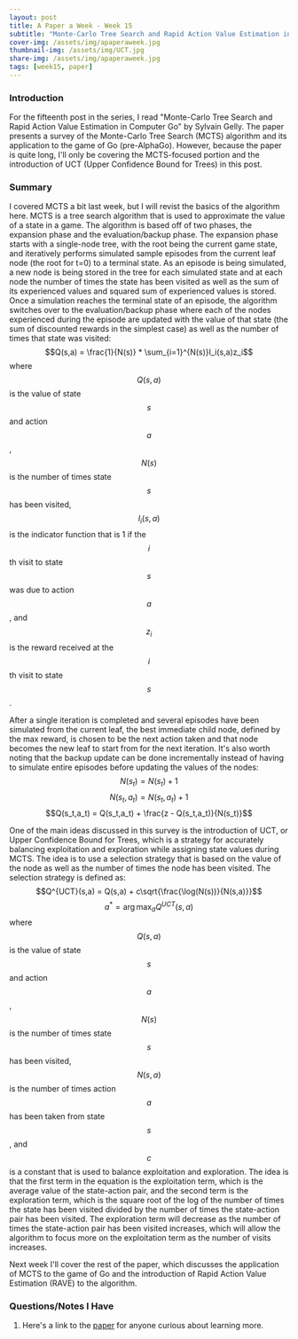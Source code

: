 ```yaml
---
layout: post
title: A Paper a Week - Week 15
subtitle: "Monte-Carlo Tree Search and Rapid Action Value Estimation in Computer Go"
cover-img: /assets/img/apaperaweek.jpg
thumbnail-img: /assets/img/UCT.jpg
share-img: /assets/img/apaperaweek.jpg
tags: [week15, paper]
---
```


### Introduction
For the fifteenth post in the series, I read "Monte-Carlo Tree Search and Rapid Action Value Estimation in Computer Go" by Sylvain Gelly. The paper presents a survey of the Monte-Carlo Tree Search (MCTS) algorithm and its application to the game of Go (pre-AlphaGo). However, because the paper is quite long, I'll only be covering the MCTS-focused portion and the introduction of UCT (Upper Confidence Bound for Trees) in this post.


### Summary
I covered MCTS a bit last week, but I will revist the basics of the algorithm here. MCTS is a tree search algorithm that is used to approximate the value of a state in a game. The algorithm is based off of two phases, the expansion phase and the evaluation/backup phase. The expansion phase starts with a single-node tree, with the root being the current game state, and iteratively performs simulated sample episodes from the current leaf node (the root for t=0) to a terminal state. As an episode is being simulated, a new node is being stored in the tree for each simulated state and at each node the number of times the state has been visited as well as the sum of its experienced values and squared sum of experienced values is stored. Once a simulation reaches the terminal state of an episode, the algorithm switches over to the evaluation/backup phase where each of the nodes experienced during the episode are updated with the value of that state (the sum of discounted rewards in the simplest case) as well as the number of times that state was visited:
$$Q(s,a) = \frac{1}{N(s)} * \sum_{i=1}^{N(s)}I_i(s,a)z_i$$
where $$Q(s,a)$$ is the value of state $$s$$ and action $$a$$, $$N(s)$$ is the number of times state $$s$$ has been visited, $$I_i(s,a)$$ is the indicator function that is 1 if the $$i$$th visit to state $$s$$ was due to action $$a$$, and $$z_i$$ is the reward received at the $$i$$th visit to state $$s$$.

After a single iteration is completed and several episodes have been simulated from the current leaf, the best immediate child node, defined by the max reward, is chosen to be the next action taken and that node becomes the new leaf to start from for the next iteration. It's also worth noting that the backup update can be done incrementally instead of having to simulate entire episodes before updating the values of the nodes:
$$N(s_t) = N(s_t) + 1$$
$$N(s_t,a_t) = N(s_t,a_t) + 1$$
$$Q(s_t,a_t) = Q(s_t,a_t) + \frac{z - Q(s_t,a_t)}{N(s_t)}$$

One of the main ideas discussed in this survey is the introduction of UCT, or Upper Confidence Bound for Trees, which is a strategy for accurately balancing exploitation and exploration while assigning state values during MCTS. The idea is to use a selection strategy that is based on the value of the node as well as the number of times the node has been visited. The selection strategy is defined as:
$$Q^{UCT}(s,a) = Q(s,a) + c\sqrt{\frac{\log(N(s))}{N(s,a)}}$$
$$a^* = \arg\max_a Q^{UCT}(s,a)$$
where $$Q(s,a)$$ is the value of state $$s$$ and action $$a$$, $$N(s)$$ is the number of times state $$s$$ has been visited, $$N(s,a)$$ is the number of times action $$a$$ has been taken from state $$s$$, and $$c$$ is a constant that is used to balance exploitation and exploration. The idea is that the first term in the equation is the exploitation term, which is the average value of the state-action pair, and the second term is the exploration term, which is the square root of the log of the number of times the state has been visited divided by the number of times the state-action pair has been visited. The exploration term will decrease as the number of times the state-action pair has been visited increases, which will allow the algorithm to focus more on the exploitation term as the number of visits increases.

Next week I'll cover the rest of the paper, which discusses the application of MCTS to the game of Go and the introduction of Rapid Action Value Estimation (RAVE) to the algorithm.

### Questions/Notes I Have
1. Here's a link to the [paper](https://www.cs.utexas.edu/~pstone/Courses/394Rspring11/resources/mcrave.pdf) for anyone curious about learning more.